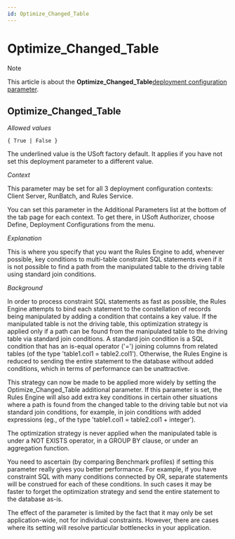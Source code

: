 ```yaml
---
id: Optimize_Changed_Table
---
```


# Optimize_Changed_Table



> [!NOTE]
> This article is about the **Optimize_Changed_Table**[deployment configuration parameter](/docs/Authorisation_and_access/Deployment_configurations/Deployment_configuration_parameters.md).

## **Optimize_Changed_Table**

*Allowed values*

```
{ True | False }
```

The underlined value is the USoft factory default. It applies if you have not set this deployment parameter to a different value.

*Context*

This parameter may be set for all 3 deployment configuration contexts: Client Server, RunBatch, and Rules Service.

You can set this parameter in the Additional Parameters list at the bottom of the tab page for each context. To get there, in USoft Authorizer, choose Define, Deployment Configurations from the menu.

*Explanation*

This is where you specify that you want the Rules Engine to add, whenever possible, key conditions to multi-table constraint SQL statements even if it is not possible to find a path from the manipulated table to the driving table using standard join conditions.

*Background*

In order to process constraint SQL statements as fast as possible, the Rules Engine attempts to bind each statement to the constellation of records being manipulated by adding a condition that contains a key value. If the manipulated table is not the driving table, this optimization strategy is applied only if a path can be found from the manipulated table to the driving table via standard join conditions. A standard join condition is a SQL condition that has an is-equal operator ('=') joining columns from related tables (of the type 'table1.col1 = table2.col1'). Otherwise, the Rules Engine is reduced to sending the entire statement to the database without added conditions, which in terms of performance can be unattractive.

This strategy can now be made to be applied more widely by setting the Optimize_Changed_Table additional parameter. If this parameter is set, the Rules Engine will also add extra key conditions in certain other situations where a path is found from the changed table to the driving table but not via standard join conditions, for example, in join conditions with added expressions (eg., of the type 'table1.col1 = table2.col1 + integer').

The optimization strategy is never applied when the manipulated table is under a NOT EXISTS operator, in a GROUP BY clause, or under an aggregation function.

You need to ascertain (by comparing Benchmark profiles) if setting this parameter really gives you better performance. For example, if you have constraint SQL with many conditions connected by OR, separate statements will be construed for each of these conditions. In such cases it may be faster to forget the optimization strategy and send the entire statement to the database as-is.

The effect of the parameter is limited by the fact that it may only be set application-wide, not for individual constraints. However, there are cases where its setting will resolve particular bottlenecks in your application.